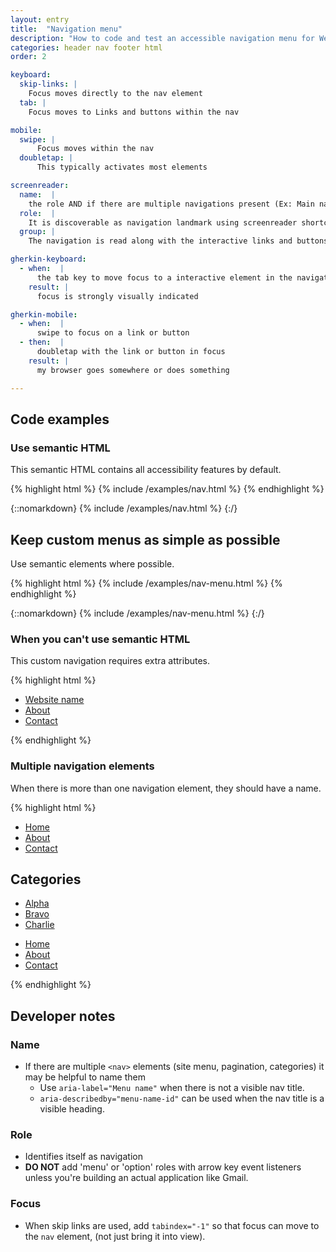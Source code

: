 ```yaml
---
layout: entry
title:  "Navigation menu"
description: "How to code and test an accessible navigation menu for Web"
categories: header nav footer html
order: 2

keyboard:
  skip-links: |
    Focus moves directly to the nav element
  tab: |
    Focus moves to Links and buttons within the nav

mobile:
  swipe: |
      Focus moves within the nav
  doubletap: |
      This typically activates most elements

screenreader:
  name:  |
    the role AND if there are multiple navigations present (Ex: Main navigation, Site map, Category menu) the name of the navigation
  role:  |
    It is discoverable as navigation landmark using screenreader shortcuts
  group: |
    The navigation is read along with the interactive links and buttons when focused

gherkin-keyboard: 
  - when:  |
      the tab key to move focus to a interactive element in the navigation
    result: |
      focus is strongly visually indicated

gherkin-mobile:
  - when:  |
      swipe to focus on a link or button
  - then:  |
      doubletap with the link or button in focus
    result: |
      my browser goes somewhere or does something

---
```


## Code examples

### Use semantic HTML

This semantic HTML contains all accessibility features by default.

{% highlight html %}
{% include /examples/nav.html %}
{% endhighlight %}

{::nomarkdown}
{% include /examples/nav.html %}
{:/}

## Keep custom menus as simple as possible

Use semantic elements where possible.

{% highlight html %}
{% include /examples/nav-menu.html %}
{% endhighlight %}

{::nomarkdown}
{% include /examples/nav-menu.html %}
{:/}

### When you can't use semantic HTML

This custom navigation requires extra attributes.

{% highlight html %}
<div role="navigation">
  <ul>
    <li><a href="/">Website name</a></li>
    <li><a href="/about/">About</a></li>
    <li><a href="/contact/">Contact</a></li>
  <ul/>
</div>
{% endhighlight %}

### Multiple navigation elements

When there is more than one navigation element, they should have a name.

{% highlight html %}
<nav tabindex="-1" id="nav" aria-label="Main">
  <ul>
    <li><a href="/">Home</a></li>
    <li><a href="/about/">About</a></li>
    <li><a href="/contact/">Contact</a></li>
  <ul/>
</nav>

<h2 id="cat-heading">Categories</h2>
<nav id="cat-nav" aria-labelledby="#cat-heading">
  <ul>
    <li><a href="/alpha/">Alpha</a></li>
    <li><a href="/bravo/">Bravo</a></li>
    <li><a href="/charlie/">Charlie</a></li>
  <ul/>
</nav>

<footer>
  <nav aria-label="Site map">
    <ul>
      <li><a href="/">Home</a></li>
      <li><a href="/about/">About</a></li>
      <li><a href="/contact/">Contact</a></li>
    <ul/>
  </nav>
</footer>


{% endhighlight %}


## Developer notes

### Name
- If there are multiple `<nav>` elements (site menu, pagination, categories) it may be helpful to name them
  - Use `aria-label="Menu name"` when there is not a visible nav title.
  - `aria-describedby="menu-name-id"` can be used when the nav title is a visible heading.
  
### Role

- Identifies itself as navigation
- **DO NOT** add 'menu' or 'option' roles with arrow key event listeners unless you're building an actual application like Gmail.

### Focus

- When skip links are used, add `tabindex="-1"` so that focus can move to the `nav` element, (not just bring it into view).


